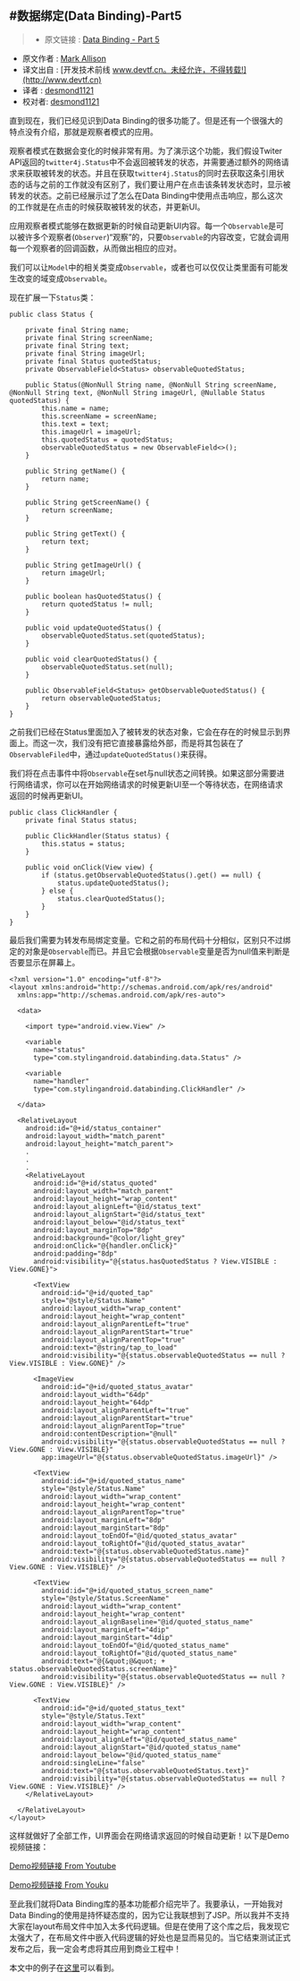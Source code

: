 #数据绑定(Data Binding)-Part5
---

> * 原文链接 : [Data Binding - Part 5](https://blog.stylingandroid.com/data-binding-part-5/)
* 原文作者 : [Mark Allison](https://blog.stylingandroid.com/)
* 译文出自 : [开发技术前线 www.devtf.cn。未经允许，不得转载!](http://www.devtf.cn)
* 译者 : [desmond1121](https://github.com/desmond1121) 
* 校对者: [desmond1121](https://github.com/desmond1121) 

直到现在，我们已经见识到Data Binding的很多功能了。但是还有一个很强大的特点没有介绍，那就是观察者模式的应用。

观察者模式在数据会变化的时候非常有用。为了演示这个功能，我们假设Twiter API返回的`twitter4j.Status`中不会返回被转发的状态，并需要通过额外的网络请求来获取被转发的状态。并且在获取`twitter4j.Status`的同时去获取这条引用状态的话与之前的工作就没有区别了，我们要让用户在点击该条转发状态时，显示被转发的状态。之前已经展示过了怎么在Data Binding中使用点击响应，那么这次的工作就是在点击的时候获取被转发的状态，并更新UI。

应用观察者模式能够在数据更新的时候自动更新UI内容。每一个`Observable`是可以被许多个观察者(`Observer`)“观察”的，只要`Observable`的内容改变，它就会调用每一个观察者的回调函数，从而做出相应的应对。

我们可以让`Model`中的相关类变成`Observable`，或者也可以仅仅让类里面有可能发生改变的域变成`Observable`。

现在扩展一下`Status`类：

    public class Status {
    
        private final String name;
        private final String screenName;
        private final String text;
        private final String imageUrl;
        private final Status quotedStatus;
        private ObservableField<Status> observableQuotedStatus;
    
        public Status(@NonNull String name, @NonNull String screenName, @NonNull String text, @NonNull String imageUrl, @Nullable Status quotedStatus) {
            this.name = name;
            this.screenName = screenName;
            this.text = text;
            this.imageUrl = imageUrl;
            this.quotedStatus = quotedStatus;
            observableQuotedStatus = new ObservableField<>();
        }
    
        public String getName() {
            return name;
        }
    
        public String getScreenName() {
            return screenName;
        }
    
        public String getText() {
            return text;
        }
    
        public String getImageUrl() {
            return imageUrl;
        }
    
        public boolean hasQuotedStatus() {
            return quotedStatus != null;
        }
    
        public void updateQuotedStatus() {
            observableQuotedStatus.set(quotedStatus);
        }
    
        public void clearQuotedStatus() {
            observableQuotedStatus.set(null);
        }
    
        public ObservableField<Status> getObservableQuotedStatus() {
            return observableQuotedStatus;
        }
    }
    

之前我们已经在Status里面加入了被转发的状态对象，它会在存在的时候显示到界面上。而这一次，我们没有把它直接暴露给外部，而是将其包装在了`ObservableFiled`中，通过`updateQuotedStatus()`来获得。

我们将在点击事件中将`Observable`在set与null状态之间转换。如果这部分需要进行网络请求，你可以在开始网络请求的时候更新UI至一个等待状态，在网络请求返回的时候再更新UI。

    public class ClickHandler {
        private final Status status;
     
        public ClickHandler(Status status) {
            this.status = status;
        }
     
        public void onClick(View view) {
            if (status.getObservableQuotedStatus().get() == null) {
                status.updateQuotedStatus();
            } else {
                status.clearQuotedStatus();
            }
        }
    }
    

最后我们需要为转发布局绑定变量。它和之前的布局代码十分相似，区别只不过绑定的对象是`Observable`而已。并且它会根据`Observable`变量是否为null值来判断是否要显示在屏幕上。

    <?xml version="1.0" encoding="utf-8"?>
    <layout xmlns:android="http://schemas.android.com/apk/res/android"
      xmlns:app="http://schemas.android.com/apk/res-auto">
    
      <data>
    
        <import type="android.view.View" />
    
        <variable
          name="status"
          type="com.stylingandroid.databinding.data.Status" />
    
        <variable
          name="handler"
          type="com.stylingandroid.databinding.ClickHandler" />
    
      </data>
    
      <RelativeLayout
        android:id="@+id/status_container"
        android:layout_width="match_parent"
        android:layout_height="match_parent">
        .
        .
        .
        <RelativeLayout
          android:id="@+id/status_quoted"
          android:layout_width="match_parent"
          android:layout_height="wrap_content"
          android:layout_alignLeft="@id/status_text"
          android:layout_alignStart="@id/status_text"
          android:layout_below="@id/status_text"
          android:layout_marginTop="8dp"
          android:background="@color/light_grey"
          android:onClick="@{handler.onClick}"
          android:padding="8dp"
          android:visibility="@{status.hasQuotedStatus ? View.VISIBLE : View.GONE}">
    
          <TextView
            android:id="@+id/quoted_tap"
            style="@style/Status.Name"
            android:layout_width="wrap_content"
            android:layout_height="wrap_content"
            android:layout_alignParentLeft="true"
            android:layout_alignParentStart="true"
            android:layout_alignParentTop="true"
            android:text="@string/tap_to_load"
            android:visibility="@{status.observableQuotedStatus == null ? View.VISIBLE : View.GONE}" />
    
          <ImageView
            android:id="@+id/quoted_status_avatar"
            android:layout_width="64dp"
            android:layout_height="64dp"
            android:layout_alignParentLeft="true"
            android:layout_alignParentStart="true"
            android:layout_alignParentTop="true"
            android:contentDescription="@null"
            android:visibility="@{status.observableQuotedStatus == null ? View.GONE : View.VISIBLE}"
            app:imageUrl="@{status.observableQuotedStatus.imageUrl}" />
    
          <TextView
            android:id="@+id/quoted_status_name"
            style="@style/Status.Name"
            android:layout_width="wrap_content"
            android:layout_height="wrap_content"
            android:layout_alignParentTop="true"
            android:layout_marginLeft="8dp"
            android:layout_marginStart="8dp"
            android:layout_toEndOf="@id/quoted_status_avatar"
            android:layout_toRightOf="@id/quoted_status_avatar"
            android:text="@{status.observableQuotedStatus.name}"
            android:visibility="@{status.observableQuotedStatus == null ? View.GONE : View.VISIBLE}" />
    
          <TextView
            android:id="@+id/quoted_status_screen_name"
            style="@style/Status.ScreenName"
            android:layout_width="wrap_content"
            android:layout_height="wrap_content"
            android:layout_alignBaseline="@id/quoted_status_name"
            android:layout_marginLeft="4dip"
            android:layout_marginStart="4dip"
            android:layout_toEndOf="@id/quoted_status_name"
            android:layout_toRightOf="@id/quoted_status_name"
            android:text="@{&quot;@&quot; + status.observableQuotedStatus.screenName}"
            android:visibility="@{status.observableQuotedStatus == null ? View.GONE : View.VISIBLE}" />
    
          <TextView
            android:id="@+id/quoted_status_text"
            style="@style/Status.Text"
            android:layout_width="wrap_content"
            android:layout_height="wrap_content"
            android:layout_alignLeft="@id/quoted_status_name"
            android:layout_alignStart="@id/quoted_status_name"
            android:layout_below="@id/quoted_status_name"
            android:singleLine="false"
            android:text="@{status.observableQuotedStatus.text}"
            android:visibility="@{status.observableQuotedStatus == null ? View.GONE : View.VISIBLE}" />
        </RelativeLayout>
    
      </RelativeLayout>
    </layout>
    

这样就做好了全部工作，UI界面会在网络请求返回的时候自动更新！以下是Demo视频链接：

[Demo视频链接 From Youtube](https://youtu.be/LXXyFqJ8owo)

[Demo视频链接 From Youku](http://v.youku.com/v_show/id_XMTM2MzMwNzU0OA==.html)

至此我们就将Data Binding库的基本功能都介绍完毕了。我要承认，一开始我对Data Binding的使用是持怀疑态度的，因为它让我联想到了JSP。所以我并不支持大家在layout布局文件中加入太多代码逻辑。但是在使用了这个库之后，我发现它太强大了，在布局文件中嵌入代码逻辑的好处也是显而易见的。当它结束测试正式发布之后，我一定会考虑将其应用到商业工程中！

本文中的例子在[这里](https://github.com/StylingAndroid/DataBinding/tree/Part5)可以看到。